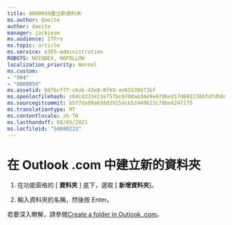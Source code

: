 ```yaml
---
title: 8000059建立新資料夾
ms.author: daeite
author: daeite
manager: jackiesm
ms.audience: ITPro
ms.topic: article
ms.service: o365-administration
ROBOTS: NOINDEX, NOFOLLOW
localization_priority: Normal
ms.custom:
- "994"
- "8000059"
ms.assetid: b8fbcf77-c6ab-43e8-8fb9-ae65530d73bf
ms.openlocfilehash: c64c4333e23e757bc070dab34e9e079bed17d8022306fdfdb68892fda76a4981
ms.sourcegitcommit: b5f7da89a650d2915dc652449623c78be6247175
ms.translationtype: MT
ms.contentlocale: zh-TW
ms.lasthandoff: 08/05/2021
ms.locfileid: "54090223"
---
```

# <a name="create-a-new-folder-in-outlookcom"></a>在 Outlook .com 中建立新的資料夾

1. 在功能窗格的 [ **資料夾** ] 底下，選取 [ **新增資料夾**]。

2. 輸入資料夾的名稱，然後按 Enter。

若要深入瞭解，請參閱[Create a folder in Outlook .com](https://support.office.com/article/5fa8de74-3562-4729-ac1d-5599f470b25a?wt.mc_id=Office_Outlook_com_Alchemy)。
  